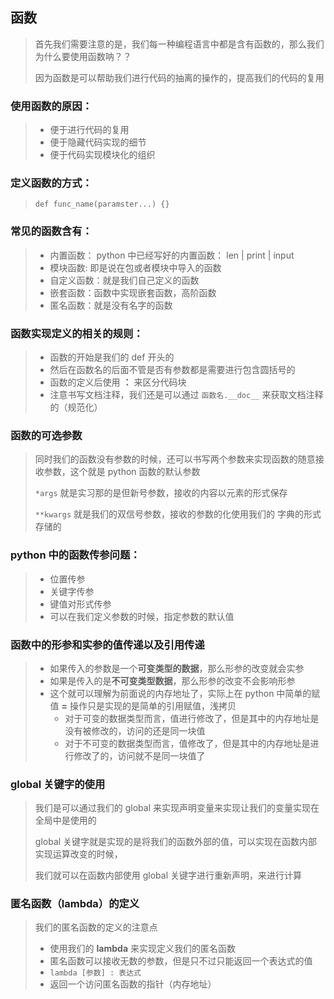 ## 函数

> 首先我们需要注意的是，我们每一种编程语言中都是含有函数的，那么我们为什么要使用函数呐？？
>
> 因为函数是可以帮助我们进行代码的抽离的操作的，提高我们的代码的复用



### 使用函数的原因：

>* 便于进行代码的复用
>* 便于隐藏代码实现的细节
>* 便于代码实现模块化的组织



### 定义函数的方式：

> `def func_name(paramster...) {}`



### 常见的函数含有：

> * 内置函数： python 中已经写好的内置函数： len | print | input
> * 模块函数:  即是说在包或者模块中导入的函数
> * 自定义函数：就是我们自己定义的函数
> * 嵌套函数：函数中实现嵌套函数，高阶函数
> * 匿名函数：就是没有名字的函数



### 函数实现定义的相关的规则：

> * 函数的开始是我们的 def 开头的
> * 然后在函数名的后面不管是否有参数都是需要进行包含圆括号的
> * 函数的定义后使用 **：** 来区分代码块
> * 注意书写文档注释，我们还是可以通过 `函数名.__doc__` 来获取文档注释的（规范化）



### 函数的可选参数

> 同时我们的函数没有参数的时候，还可以书写两个参数来实现函数的随意接收参数，这个就是 python 函数的默认参数
>
> `*args` 就是实习那的是但新号参数，接收的内容以元素的形式保存
>
> `**kwargs`  就是我们的双信号参数，接收的参数的化使用我们的 字典的形式存储的



### python 中的函数传参问题：

> * 位置传参
> * 关键字传参
> * 键值对形式传参
> * 可以在我们定义参数的时候，指定参数的默认值



### 函数中的形参和实参的值传递以及引用传递

> * 如果传入的参数是一个**可变类型的数据**，那么形参的改变就会实参
> * 如果是传入的是**不可变类型数据**，那么形参的改变不会影响形参
> * 这个就可以理解为前面说的内存地址了，实际上在 python 中简单的赋值 **=** 操作只是实现的是简单的引用赋值，浅拷贝
>   * 对于可变的数据类型而言，值进行修改了，但是其中的内存地址是没有被修改的，访问的还是同一块值
>   * 对于不可变的数据类型而言，值修改了，但是其中的内存地址是进行修改了的，访问就不是同一块值了



### global 关键字的使用

> 我们是可以通过我们的 global 来实现声明变量来实现让我们的变量实现在全局中是使用的
>
> global 关键字就是实现的是将我们的函数外部的值，可以实现在函数内部实现运算改变的时候，
>
> 我们就可以在函数内部使用 global 关键字进行重新声明，来进行计算



### 匿名函数（lambda）的定义

> 我们的匿名函数的定义的注意点
>
> * 使用我们的 **lambda** 来实现定义我们的匿名函数
> * 匿名函数可以接收无数的参数，但是只不过只能返回一个表达式的值
> * `lambda [参数] : 表达式`
> * 返回一个访问匿名函数的指针（内存地址）